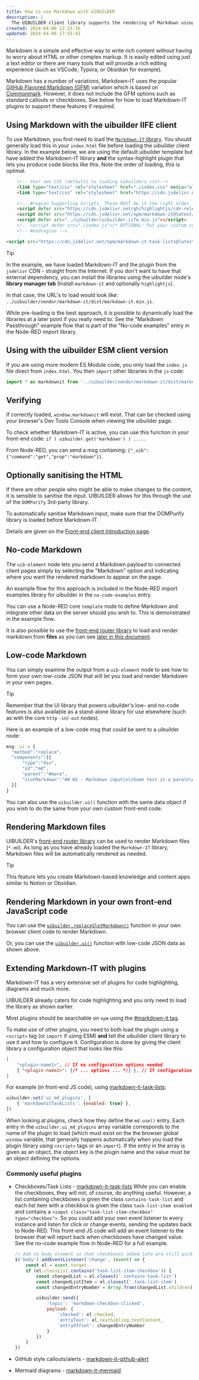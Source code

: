 ```yaml
---
title: How to use Markdown with UIBUILDER
description: |
  The UIBUILDER client library supports the rendering of Markdown using the external Markdown-IT library. This document shows you how to make use of that.
created: 2024-04-06 12:23:16
updated: 2024-04-06 17:55:42
---
```


Markdown is a simple and effective way to write rich content without having to worry about HTML or other complex markup. It is easily edited using just a text editor or there are many tools that will provide a rich editing experience (such as VSCode, Typora, or Obsidian for example).

Markdown has a number of variations, Markdown-IT uses the popular [GitHub Flavored Markdown (GFM)](https://github.github.com/gfm/) variation which is based on [Commonmark](https://commonmark.org). However, it does not include the GFM options such as standard callouts or checkboxes. See below for how to load Markdown-IT plugins to support these features if required.

## Using Markdown with the uibuilder IIFE client

To use Markdown, you first need to load the [`Markdown-IT` library](https://github.com/markdown-it/markdown-it#readme). You should generally load this in your `index.html` file before loading the uibuilder client library. In the example below, we are using the default uibuilder template but have added the Markdown-IT library **and** the syntax-highlight plugin that lets you produce code blocks like this. Note the order of loading, this is optimal.

```html
    <!-- Your own CSS (defaults to loading uibuilders css)-->
    <link type="text/css" rel="stylesheet" href="./index.css" media="all">
	<link type="text/css" rel="stylesheet" href="https://cdn.jsdelivr.net/gh/highlightjs/cdn-release@latest/build/styles/hybrid.min.css">

    <!-- #region Supporting Scripts. These MUST be in the right order. Note no leading / -->
	<script defer src="https://cdn.jsdelivr.net/gh/highlightjs/cdn-release@latest/build/highlight.min.js"></script>
	<script defer src="https://cdn.jsdelivr.net/npm/markdown-it@latest/dist/markdown-it.min.js"></script>
    <script defer src="../uibuilder/uibuilder.iife.min.js"></script>
    <!-- <script defer src="./index.js">/* OPTIONAL: Put your custom code in that */</script> -->
    <!-- #endregion -->

<script src="https://cdn.jsdelivr.net/npm/markdown-it-task-lists@latest/dist/markdown-it-task-lists.min.js"></script>

```

> [!TIP]
>
> In the example, we have loaded Markdown-IT and the plugin from the `jsdelivr` CDN - straight from the Internet. If you don't want to have that external dependency, you can install the libraries using the uibuilder node's **library manager tab** (Install `markdown-it` and optionally `highlightjs`).
>
> In that case, the URL's to load would look like: `../uibuilder/vendor/markdown-it/dist/markdown-it.min.js`.

While pre-loading is the best approach, it _is_ possible to dynamically load the libraries at a later point if you really need to. See the "Markdown Passthrough" example flow that is part of the "No-code examples" entry in the Node-RED import library.

## Using with the uibuilder ESM client version

If you are using more modern ES Module code, you only load the `index.js` file direct from `index.html`. You then `import` other libraries in the `js` code:

```javascript
import * as markdownit from '../uibuilder/vendor/markdown-it/dist/markdown-it.min.js'
```

## Verifying 

If correctly loaded, `window.markdownit` will exist. That can be checked using your browser's Dev Tools Console when viewing the uibuilder page.

To check whether Markdown-IT is active, you can use this function in your front-end code: `if ( uibuilder.get('markdown') ) ....`. 

From Node-RED, you can send a msg containing: `{"_uib": {"command":"get","prop":"markdown"}}`.

## Optionally sanitising the HTML

If there are other people who might be able to make changes to the content, it is sensible to sanitise the input. UIBUILDER allows for this through the use of the `DOMPurify` 3rd-party library.

To automatically sanitise Markdown input, make sure that the DOMPurify library is loaded before Markdown-IT.

Details are given on the [Front-end client Introduction page](client-docs/readme).

## No-code Markdown

The `uib-element` node lets you send a Markdown payload to connected client pages simply by selecting the "Markdown" option and indicating where you want the rendered markdown to appear on the page.

An example flow for this approach is included in the Node-RED import examples library for uibuilder in the `no-code-examples` entry.

You can use a Node-RED core `template` node to define Markdown and integrate other data on the server should you wish to. This is demonstrated in the example flow.

It is also possible to use the [front-end router library](client-docs/fe-router) to load and render markdown from **files** as you can see [later in this document](#rendering-markdown-files).

## Low-code Markdown

You can simply examine the output from a `uib-element` node to see how to form your own low-code JSON that will let you load and render Markdown in your own pages.

> [!TIP]
>
> Remember that the UI library that powers uibuilder's low- and no-code features is also available as a stand-alone library for use elsewhere (such as with the core `http` `-in`/`-out` nodes).

Here is an example of a low-code msg that could be sent to a uibuilder node: 

```javascript
msg._ui = {
  "method":"replace",
  "components":[{
      "type":"div",
      "id":"md",
      "parent":"#more",
      "slotMarkdown":"## H2 - Markdown input\n\nSome text in a para\n\n* List #1\n* List #2\n"
  }]
}
```

You can also use the `uibuilder.ui()` function with the same data object if you wish to do the same from your own custom front-end code.

## Rendering Markdown files

UIBUILDER's [front-end router library](client-docs/fe-router) can be used to render Markdown files (`*.md`). As long as you have already loaded the `Markdown-IT` library, Markdown files will be automatically rendered as needed.

> [!TIP]
>
> This feature lets you create Markdown-based knowledge and content apps similar to Notion or Obsidian.

## Rendering Markdown in your own front-end JavaScript code

You can use the [`uibuilder.replaceSlotMarkdown()`](client-docs/functions#replaceslotmarkdownel-component-replace-or-add-an-html-element39s-slot-from-a-markdown-string) function in your own browser client code to render Markdown.

Or, you can use the [`uibuilder.ui()`](client-docs/functions#ui) function with low-code JSON data as shown above.

## Extending Markdown-IT with plugins

Markdown-IT has a very extensive set of plugins for code highlighting, diagrams and much more.

UIBUILDER already caters for code highlighting and you only need to load the library as shown earlier.

Most plugins should be searchable on `npm` using the [#markdown-it tag](https://www.npmjs.com/search?q=markdown-it).

To make use of other plugins, you need to both load the plugin using a `<script>` tag (or `import` if using ESM) **and** tell the uibuilder client library to use it and how to configure it. Configuration is done by giving the client library a configuration object that looks like this:

```json
[
    "<plugin-name1>", // If no configuration options needed
    { "<plugin-name2>": {/* ... options ... */} }, // If configuration options are needed
]
```

For example (in front-end JS code), using [markdown-it-task-lists](https://www.jsdelivr.com/package/npm/markdown-it-task-lists?path=dist):

```javascript
uibuilder.set('ui_md_plugins', [
    { 'markdownitTaskLists': {enabled: true} },
])
```

When looking at plugins, check how they define the `md.use()` entry. Each entry in the `uibuilder.ui_md_plugins` array variable corresponds to the name of the plugin to load (which must exist on the the browser global `window` variable, that generally happens automatically when you load the plugin library using `<script>` tags or an `import`). If the entry in the array is given as an object, the object key is the plugin name and the value must be an object defining the options.

### Commonly useful plugins

* Checkboxes/Task Lists - [markdown-it-task-lists](https://www.jsdelivr.com/package/npm/markdown-it-task-lists?path=dist)
  While you can enable the checkboxes, they will not, of course, do anything useful. However, a list containing checkboxes is given the class `contains-task-list` and each list item with a checkbox is given the class `task-list-item enabled` and contains a `<input class="task-list-item-checkbox" type="checkbox">`. So you could add your own event listener to every instance and listen for click or change events, sending the updates back to Node-RED.
  This front-end JS code will add an event listener to the browser that will report back when checkboxes have changed value. See the no-code example flow in Node-RED for a full example.

  ```javascript
  // Add to body element so that checkboxes added late are still picked up
  $('body').addEventListener('change', (event) => {
      const el = event.target
      if (el.classList.contains('task-list-item-checkbox')) {
          const changedList = el.closest('.contains-task-list')
          const changedListItem = el.closest('.task-list-item')
          const changedEntryNumber = Array.from(changedList.children).indexOf(changedListItem) + 1;
  
          uibuilder.send({
              'topic': 'markdown-checkbox-clicked',
              payload: {
                  'checked': el.checked,
                  'entryText': el.nextSibling.textContent,
                  'entryOffset': changedEntryNumber
              }
          })
      }
  })
  ```

* GitHub style callouts/alerts - [markdown-it-github-alert](https://www.npmjs.com/package/markdown-it-github-alert)

* Mermaid diagrams - [markdown-it-mermaid](https://www.jsdelivr.com/package/npm/@wekanteam/markdown-it-mermaid)



